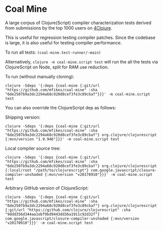 # Coal Mine

A large corpus of Clojure(Script) compiler characterization tests derived from submissions by 
the top 1000 users on [4Clojure](http://www.4clojure.com).

This is useful for regression testing compiler patches. Since the codebase is large, it is also 
useful for testing compiler performance.

To run all tests: `(coal-mine.test-runner/-main)`

Alternatively, `clojure -m coal-mine.script test` will run the all the tests via ClojureScript on Node, split for 
RAM use reduction.

To run (without manually cloning):

```
clojure -Sdeps '{:deps {coal-mine {:git/url "https://github.com/mfikes/coal-mine" :sha "6de2507b9a3dc2294a68c920d8cef3fe3c89cbaf"}}}' -m coal-mine.script test
```

You can also override the ClojureScript dep as follows:

Shipping version:

```
clojure -Sdeps '{:deps {coal-mine {:git/url "https://github.com/mfikes/coal-mine" :sha "6de2507b9a3dc2294a68c920d8cef3fe3c89cbaf"} org.clojure/clojurescript {:mvn/version "1.9.946"}}}' -m coal-mine.script test
```

Local compiler source tree:

```
clojure -Sdeps '{:deps {coal-mine {:git/url "https://github.com/mfikes/coal-mine" :sha "6de2507b9a3dc2294a68c920d8cef3fe3c89cbaf"} org.clojure/clojurescript {:local/root "/path/to/clojurescript"} com.google.javascript/closure-compiler-unshaded {:mvn/version "v20170910"}}}' -m coal-mine.script test
```

Arbitrary GitHub version of ClojureScript:

```
clojure -Sdeps '{:deps {coal-mine {:git/url "https://github.com/mfikes/coal-mine" :sha "6de2507b9a3dc2294a68c920d8cef3fe3c89cbaf"} org.clojure/clojurescript {:git/url "https://github.com/clojure/clojurescript" :sha "9ddd356d344aa1ebf9bd9443dd36a1911c92d32f"} com.google.javascript/closure-compiler-unshaded {:mvn/version "v20170910"}}}' -m coal-mine.script test
```
